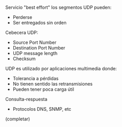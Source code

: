 
Servicio "best effort" los segmentos UDP pueden:
- Perderse
- Ser entregados sin orden

Cebecera UDP:
- Source Port Number
- Destination Port Number
- UDP message length
- Checksum

UDP es utilizado por aplicaciones multimedia donde:
- Tolerancia a pérdidas
- No tienen sentido las retransmisiones
- Pueden tener poca carga útil

Consulta-respuesta
- Protocolos DNS, SNMP, etc

(completar)